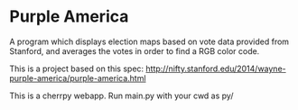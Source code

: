 Purple America
==============
A program which displays election maps based on vote data provided from Stanford, and averages the votes in order to find a RGB color code.

This is a project based on this spec: http://nifty.stanford.edu/2014/wayne-purple-america/purple-america.html

This is a cherrpy webapp. Run main.py with your cwd as py/
